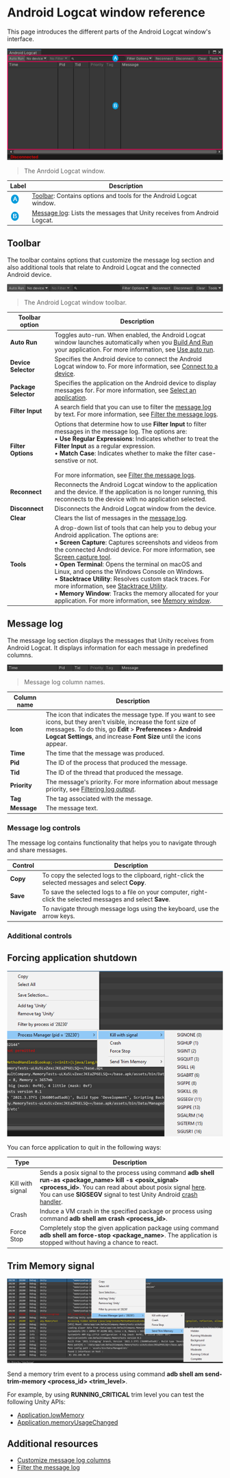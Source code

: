 # Android Logcat window reference

This page introduces the different parts of the Android Logcat window's interface.

![](images/android-logcat-window.png)
> The Anrdoid Logcat window.

| **Label**               | **Description**                                              |
| ----------------------- | ------------------------------------------------------------ |
| ![](images/label-a.png) | [Toolbar](#toolbar): Contains options and tools for the Android Logcat window. |
| ![](images/label-b.png) | [Message log](#message-log): Lists the messages that Unity receives from Android Logcat. |

## Toolbar

The toolbar contains options that customize the message log section and also additional tools that relate to Android Logcat and the connected Android device.

![](images/android-logcat-window-toolbar.png)
> The Android Logcat window toolbar.

| **Toolbar option**   | **Description**                                              |
| -------------------- | ------------------------------------------------------------ |
| **Auto Run**         | Toggles auto-run. When enabled, the Android Logcat window launches automatically when you [Build And Run](https://docs.unity3d.com/2022.2/Documentation/Manual/android-BuildProcess.html) your application. For more information, see [Use auto run](messages.md#use-auto-run). |
| **Device Selector**  | Specifies the Android device to connect the Android Logcat window to. For more information, see [Connect to a device](connect-to-a-device.md). |
| **Package Selector** | Specifies the application on the Android device to display messages for. For more information, see [Select an application](messages.md#select-an-application). |
| **Filter Input**     | A search field that you can use to filter the [message log](#message-log) by text. For more information, see [Filter the message logs](android-logcat-window-message-log-filter.md). |
| **Filter Options**   | Options that determine how to use **Filter Input** to filter messages in the message log. The options are:<br/>&#8226; **Use Regular Expressions**: Indicates whether to treat the **Filter Input** as a regular expression. <br/>&#8226; **Match Case**: Indicates whether to make the filter case-senstive or not. <br/><br/>For more information, see [Filter the message logs](android-logcat-window-message-log-filter.md). |
| **Reconnect**        | Reconnects the Android Logcat window to the application and the device. If the application is no longer running, this reconnects to the device with no application selected. |
| **Disconnect**       | Disconnects the Android Logcat window from the device.       |
| **Clear**            | Clears the list of messages in the [message log](#message-log). |
| **Tools**            | A drop-down list of tools that can help you to debug your Android application. The options are:<br/>&#8226; **Screen Capture**: Captures screenshots and videos from the connected Android device. For more information, see [Screen capture tool](screen-capture.md).<br/>&#8226; **Open Terminal**: Opens the terminal on macOS and Linux, and opens the Windows Console on Windows.<br/>&#8226; **Stacktrace Utility**: Resolves custom stack traces. For more information, see [Stacktrace Utility](stacktrace-utility.md).<br/>&#8226; **Memory Window**: Tracks the memory allocated for your application. For more information, see [Memory window](memory-window.md). |

## Message log

The message log section displays the messages that Unity receives from Android Logcat. It displays information for each message in predefined columns.

![](images/android-logcat-window-message-log.png)
> Message log column names.

| **Column name** | **Description**                                              |
| --------------- | ------------------------------------------------------------ |
| **Icon**        | The icon that indicates the message type. If you want to see icons, but they aren't visible, increase the font size of messages. To do this, go **Edit** > **Preferences** > **Android Logcat Settings**, and increase **Font Size** until the icons appear. |
| **Time**        | The time that the message was produced.                      |
| **Pid**         | The ID of the process that produced the message.             |
| **Tid**         | The ID of the thread that produced the message.              |
| **Priority**    | The message's priority. For more information about message priority, see [Filtering log output](https://developer.android.com/studio/command-line/logcat#filteringOutput). |
| **Tag**         | The tag associated with the message.                         |
| **Message**     | The message text.                                            |

### Message log controls

The message log contains functionality that helps you to navigate through and share messages.

| **Control**  | **Description**                                              |
| ------------ | ------------------------------------------------------------ |
| **Copy**     | To copy the selected logs to the clipboard, right-click the selected messages and select **Copy**. |
| **Save**     | To save the selected logs to a file on your computer, right-click the selected messages and select **Save**. |
| **Navigate** | To navigate through message logs using the keyboard, use the arrow keys. |

### Additional controls

## Forcing application shutdown
![](images/android-logcat-app-shutdown.png)

You can force application to quit in the following ways:

| **Type** | **Description**                                              |
| - | - |
| Kill with signal | Sends a posix signal to the process using command **adb shell run-as <package_name> kill -s <posix_signal> <process_id>**. You can read about about posix signal [here](https://man7.org/linux/man-pages/man7/signal.7.html).<br>You can use **SIGSEGV** signal to test Unity Android [crash handler](https://docs.unity3d.com/Manual/android-handle-crashes.html). |
| Crash | Induce a VM crash in the specified package or process using command **adb shell am crash <process_id>**. |
| Force Stop | Completely stop the given application package using command **adb shell am force-stop <package_name>**. The application is stopped without having a chance to react.|

## Trim Memory signal
![](images/android-logcat-app-trim-memory.png)

Send a memory trim event to a process using command **adb shell am send-trim-memory <process_id> <trim_level>**.

For example, by using **RUNNING_CRITICAL** trim level you can test the following Unity APIs:
* [Application.lowMemory](https://docs.unity3d.com/ScriptReference/Application-lowMemory.html)
* [Application.memoryUsageChanged](https://docs.unity3d.com/ScriptReference/Application-memoryUsageChanged.html)


## Additional resources

* [Customize message log columns](android-logcat-window-message-log-customize.md)
* [Filter the message log](android-logcat-window-message-log-filter.md)